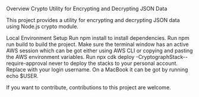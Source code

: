 
Overview
Crypto Utility for Encrypting and Decrypting JSON Data

This project provides a utility for encrypting and decrypting JSON data using Node.js crypto module.

Local Environment Setup
Run npm install to install dependencies.
Run npm run build to build the project.
Make sure the terminal window has an active AWS session which can be got either using AWS CLI or copying and pasting the AWS environment variables.
Run npx cdk deploy <user>-CryptographStack--require-approval never to deploy the stacks to your personal account.
Replace <user> with your login username. On a MacBook it can be got by running echo $USER.

If you want to contribute, contributions to this project are welcome.
